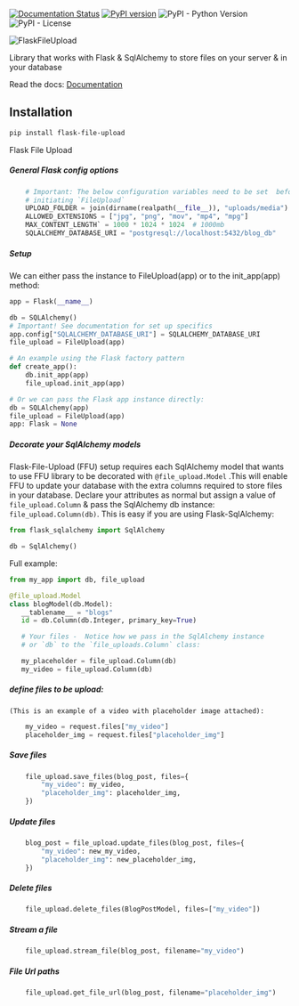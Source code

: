 [![Documentation Status](https://readthedocs.org/projects/flask-file-upload/badge/?version=latest)](https://flask-file-upload.readthedocs.io/en/latest/?badge=latest)
[![PyPI version](https://badge.fury.io/py/flask-file-upload.svg)](https://badge.fury.io/py/flask-file-upload)
![PyPI - Python Version](https://img.shields.io/pypi/pyversions/flask-file-upload)
![PyPI - License](https://img.shields.io/pypi/l/flask-file-upload?color=yellow)

![FlaskFileUpload](assets/logo.png?raw=true "Title")

Library that works with Flask & SqlAlchemy to store
files on your server & in your database

Read the docs: [Documentation](https://flask-file-upload.readthedocs.io/en/latest/)

## Installation

```bash
pip install flask-file-upload
```

Flask File Upload


##### General Flask config options
````python
    # Important: The below configuration variables need to be set  before
    # initiating `FileUpload`
    UPLOAD_FOLDER = join(dirname(realpath(__file__)), "uploads/media")
    ALLOWED_EXTENSIONS = ["jpg", "png", "mov", "mp4", "mpg"]
    MAX_CONTENT_LENGTH` = 1000 * 1024 * 1024  # 1000mb
    SQLALCHEMY_DATABASE_URI = "postgresql://localhost:5432/blog_db"
````


##### Setup
We can either pass the instance to FileUpload(app) or to the init_app(app) method:
````python
app = Flask(__name__)

db = SQLAlchemy()
# Important! See documentation for set up specifics
app.config["SQLALCHEMY_DATABASE_URI"] = SQLALCHEMY_DATABASE_URI
file_upload = FileUpload(app)

# An example using the Flask factory pattern
def create_app():
    db.init_app(app)
    file_upload.init_app(app)

# Or we can pass the Flask app instance directly:
db = SQLAlchemy(app)
file_upload = FileUpload(app)
app: Flask = None
````


##### Decorate your SqlAlchemy models
Flask-File-Upload (FFU) setup requires each SqlAlchemy model that wants to use FFU
library to be decorated with `@file_upload.Model` .This will enable FFU to update your
database with the extra columns required to store files in your database.
Declare your attributes as normal but assign a value of `file_upload.Column` &
pass the SqlAlchemy db instance: `file_upload.Column(db)`.
This is easy if you are using Flask-SqlAlchemy:
```python
from flask_sqlalchemy import SqlAlchemy

db = SqlAlchemy()
```
Full example:
 ````python
from my_app import db, file_upload

@file_upload.Model
class blogModel(db.Model):
    __tablename__ = "blogs"
    id = db.Column(db.Integer, primary_key=True)

    # Your files -  Notice how we pass in the SqlAlchemy instance
    # or `db` to the `file_uploads.Column` class:

    my_placeholder = file_upload.Column(db)
    my_video = file_upload.Column(db)
````

##### define files to be upload:
    (This is an example of a video with placeholder image attached):
````python
    my_video = request.files["my_video"]
    placeholder_img = request.files["placeholder_img"]
````


##### Save files
````python
    file_upload.save_files(blog_post, files={
        "my_video": my_video,
        "placeholder_img": placeholder_img,
    })
````

##### Update files
````python
    blog_post = file_upload.update_files(blog_post, files={
        "my_video": new_my_video,
        "placeholder_img": new_placeholder_img,
    })
````


##### Delete files
````python
    file_upload.delete_files(BlogPostModel, files=["my_video"])
````


##### Stream a file
````python
    file_upload.stream_file(blog_post, filename="my_video")
````


##### File Url paths
````python
    file_upload.get_file_url(blog_post, filename="placeholder_img")
````

